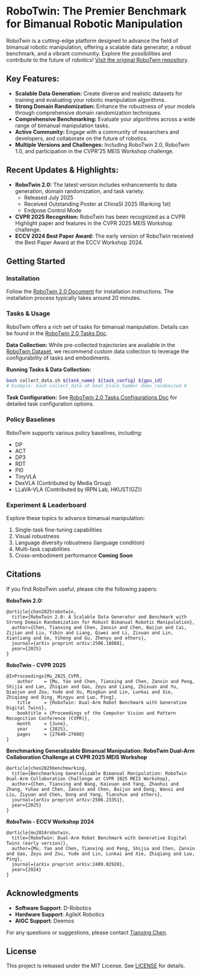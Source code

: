 # RoboTwin: The Premier Benchmark for Bimanual Robotic Manipulation

RoboTwin is a cutting-edge platform designed to advance the field of bimanual robotic manipulation, offering a scalable data generator, a robust benchmark, and a vibrant community.  Explore the possibilities and contribute to the future of robotics!  [Visit the original RoboTwin repository](https://github.com/RoboTwin-Platform/RoboTwin).

## Key Features:

*   **Scalable Data Generation:**  Create diverse and realistic datasets for training and evaluating your robotic manipulation algorithms.
*   **Strong Domain Randomization:**  Enhance the robustness of your models through comprehensive domain randomization techniques.
*   **Comprehensive Benchmarking:**  Evaluate your algorithms across a wide range of bimanual manipulation tasks.
*   **Active Community:** Engage with a community of researchers and developers, and collaborate on the future of robotics.
*   **Multiple Versions and Challenges:** Including RoboTwin 2.0, RoboTwin 1.0, and participation in the CVPR'25 MEIS Workshop challenge.

## Recent Updates & Highlights:

*   **RoboTwin 2.0:** The latest version includes enhancements to data generation, domain randomization, and task variety.
    *   Released July 2025
    *   Received Outstanding Poster at ChinaSI 2025 (Ranking 1st)
    *   Endpose Control Mode
*   **CVPR 2025 Recognition:**  RoboTwin has been recognized as a CVPR Highlight paper and features in the CVPR 2025 MEIS Workshop challenge.
*   **ECCV 2024 Best Paper Award:** The early version of RoboTwin received the Best Paper Award at the ECCV Workshop 2024.

## Getting Started

### Installation

Follow the [RoboTwin 2.0 Document](https://robotwin-platform.github.io/doc/usage/robotwin-install.html) for installation instructions.  The installation process typically takes around 20 minutes.

### Tasks & Usage

RoboTwin offers a rich set of tasks for bimanual manipulation.  Details can be found in the [RoboTwin 2.0 Tasks Doc](https://robotwin-platform.github.io/doc/tasks/index.html).

**Data Collection:**  While pre-collected trajectories are available in the [RoboTwin Dataset](https://huggingface.co/datasets/TianxingChen/RoboTwin2.0/tree/main/dataset), we recommend custom data collection to leverage the configurability of tasks and embodiments.

**Running Tasks & Data Collection:**

```bash
bash collect_data.sh ${task_name} ${task_config} ${gpu_id}
# Example: bash collect_data.sh beat_block_hammer demo_randomized 0
```

**Task Configuration:**  See [RoboTwin 2.0 Tasks Configurations Doc](https://robotwin-platform.github.io/doc/usage/configurations.html) for detailed task configuration options.

### Policy Baselines

RoboTwin supports various policy baselines, including:

*   DP
*   ACT
*   DP3
*   RDT
*   PI0
*   TinyVLA
*   DexVLA (Contributed by Media Group)
*   LLaVA-VLA (Contributed by IRPN Lab, HKUST(GZ))

### Experiment & Leaderboard

Explore these topics to advance bimanual manipulation:

1.  Single-task fine-tuning capabilities
2.  Visual robustness
3.  Language diversity robustness (language condition)
4.  Multi-task capabilities
5.  Cross-embodiment performance
    **Coming Soon**

## Citations

If you find RoboTwin useful, please cite the following papers:

**RoboTwin 2.0:**
```
@article{chen2025robotwin,
  title={RoboTwin 2.0: A Scalable Data Generator and Benchmark with Strong Domain Randomization for Robust Bimanual Robotic Manipulation},
  author={Chen, Tianxing and Chen, Zanxin and Chen, Baijun and Cai, Zijian and Liu, Yibin and Liang, Qiwei and Li, Zixuan and Lin, Xianliang and Ge, Yiheng and Gu, Zhenyu and others},
  journal={arXiv preprint arXiv:2506.18088},
  year={2025}
}
```

**RoboTwin - CVPR 2025**
```
@InProceedings{Mu_2025_CVPR,
    author    = {Mu, Yao and Chen, Tianxing and Chen, Zanxin and Peng, Shijia and Lan, Zhiqian and Gao, Zeyu and Liang, Zhixuan and Yu, Qiaojun and Zou, Yude and Xu, Mingkun and Lin, Lunkai and Xie, Zhiqiang and Ding, Mingyu and Luo, Ping},
    title     = {RoboTwin: Dual-Arm Robot Benchmark with Generative Digital Twins},
    booktitle = {Proceedings of the Computer Vision and Pattern Recognition Conference (CVPR)},
    month     = {June},
    year      = {2025},
    pages     = {27649-27660}
}
```

**Benchmarking Generalizable Bimanual Manipulation: RoboTwin Dual-Arm Collaboration Challenge at CVPR 2025 MEIS Workshop**
```
@article{chen2025benchmarking,
  title={Benchmarking Generalizable Bimanual Manipulation: RoboTwin Dual-Arm Collaboration Challenge at CVPR 2025 MEIS Workshop},
  author={Chen, Tianxing and Wang, Kaixuan and Yang, Zhaohui and Zhang, Yuhao and Chen, Zanxin and Chen, Baijun and Dong, Wanxi and Liu, Ziyuan and Chen, Dong and Yang, Tianshuo and others},
  journal={arXiv preprint arXiv:2506.23351},
  year={2025}
}
```

**RoboTwin - ECCV Workshop 2024**
```
@article{mu2024robotwin,
  title={RoboTwin: Dual-Arm Robot Benchmark with Generative Digital Twins (early version)},
  author={Mu, Yao and Chen, Tianxing and Peng, Shijia and Chen, Zanxin and Gao, Zeyu and Zou, Yude and Lin, Lunkai and Xie, Zhiqiang and Luo, Ping},
  journal={arXiv preprint arXiv:2409.02920},
  year={2024}
}
```

## Acknowledgments

*   **Software Support**: D-Robotics
*   **Hardware Support**: AgileX Robotics
*   **AIGC Support**: Deemos

For any questions or suggestions, please contact [Tianxing Chen](https://tianxingchen.github.io).

## License

This project is released under the MIT License. See [LICENSE](./LICENSE) for details.